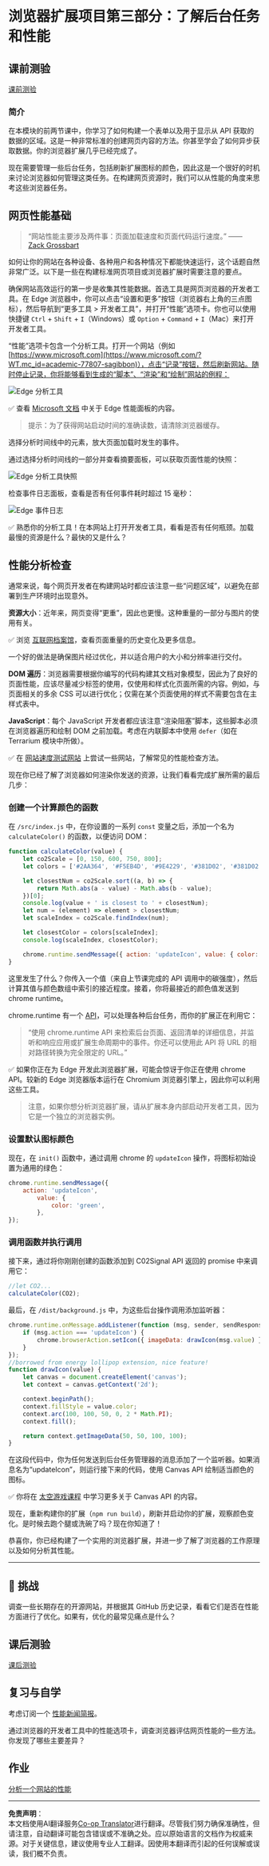 <!--
CO_OP_TRANSLATOR_METADATA:
{
  "original_hash": "49b58721a71cfda824e2f3e1f46908c6",
  "translation_date": "2025-08-29T14:44:32+00:00",
  "source_file": "5-browser-extension/3-background-tasks-and-performance/README.md",
  "language_code": "zh"
}
-->
# 浏览器扩展项目第三部分：了解后台任务和性能

## 课前测验

[课前测验](https://ff-quizzes.netlify.app/web/quiz/27)

### 简介

在本模块的前两节课中，你学习了如何构建一个表单以及用于显示从 API 获取的数据的区域。这是一种非常标准的创建网页内容的方法。你甚至学会了如何异步获取数据。你的浏览器扩展几乎已经完成了。

现在需要管理一些后台任务，包括刷新扩展图标的颜色，因此这是一个很好的时机来讨论浏览器如何管理这类任务。在构建网页资源时，我们可以从性能的角度来思考这些浏览器任务。

## 网页性能基础

> “网站性能主要涉及两件事：页面加载速度和页面代码运行速度。” —— [Zack Grossbart](https://www.smashingmagazine.com/2012/06/javascript-profiling-chrome-developer-tools/)

如何让你的网站在各种设备、各种用户和各种情况下都能快速运行，这个话题自然非常广泛。以下是一些在构建标准网页项目或浏览器扩展时需要注意的要点。

确保网站高效运行的第一步是收集其性能数据。首选工具是网页浏览器的开发者工具。在 Edge 浏览器中，你可以点击“设置和更多”按钮（浏览器右上角的三点图标），然后导航到“更多工具 > 开发者工具”，并打开“性能”选项卡。你也可以使用快捷键 `Ctrl` + `Shift` + `I`（Windows）或 `Option` + `Command` + `I`（Mac）来打开开发者工具。

“性能”选项卡包含一个分析工具。打开一个网站（例如 [https://www.microsoft.com](https://www.microsoft.com/?WT.mc_id=academic-77807-sagibbon)），点击“记录”按钮，然后刷新网站。随时停止记录，你将能够看到生成的“脚本”、“渲染”和“绘制”网站的例程：

![Edge 分析工具](../../../../translated_images/profiler.5a4a62479c5df01cfec9aab74173dba13f91d2c968e1a1ae434c26165792df15.zh.png)

✅ 查看 [Microsoft 文档](https://docs.microsoft.com/microsoft-edge/devtools-guide/performance/?WT.mc_id=academic-77807-sagibbon) 中关于 Edge 性能面板的内容。

> 提示：为了获得网站启动时间的准确读数，请清除浏览器缓存。

选择分析时间线中的元素，放大页面加载时发生的事件。

通过选择分析时间线的一部分并查看摘要面板，可以获取页面性能的快照：

![Edge 分析工具快照](../../../../translated_images/snapshot.97750180ebcad73794a3594b36925eb5c8dbaac9e03fec7f9b974188c9ac63c7.zh.png)

检查事件日志面板，查看是否有任何事件耗时超过 15 毫秒：

![Edge 事件日志](../../../../translated_images/log.804026979f3707e00eebcfa028b2b5a88cec6292f858767bb6703afba65a7d9c.zh.png)

✅ 熟悉你的分析工具！在本网站上打开开发者工具，看看是否有任何瓶颈。加载最慢的资源是什么？最快的又是什么？

## 性能分析检查

通常来说，每个网页开发者在构建网站时都应该注意一些“问题区域”，以避免在部署到生产环境时出现意外。

**资源大小**：近年来，网页变得“更重”，因此也更慢。这种重量的一部分与图片的使用有关。

✅ 浏览 [互联网档案馆](https://httparchive.org/reports/page-weight)，查看页面重量的历史变化及更多信息。

一个好的做法是确保图片经过优化，并以适合用户的大小和分辨率进行交付。

**DOM 遍历**：浏览器需要根据你编写的代码构建其文档对象模型，因此为了良好的页面性能，应该尽量减少标签的使用，仅使用和样式化页面所需的内容。例如，与页面相关的多余 CSS 可以进行优化；仅需在某个页面使用的样式不需要包含在主样式表中。

**JavaScript**：每个 JavaScript 开发者都应该注意“渲染阻塞”脚本，这些脚本必须在浏览器遍历和绘制 DOM 之前加载。考虑在内联脚本中使用 `defer`（如在 Terrarium 模块中所做）。

✅ 在 [网站速度测试网站](https://www.webpagetest.org/) 上尝试一些网站，了解常见的性能检查方法。

现在你已经了解了浏览器如何渲染你发送的资源，让我们看看完成扩展所需的最后几步：

### 创建一个计算颜色的函数

在 `/src/index.js` 中，在你设置的一系列 `const` 变量之后，添加一个名为 `calculateColor()` 的函数，以便访问 DOM：

```JavaScript
function calculateColor(value) {
	let co2Scale = [0, 150, 600, 750, 800];
	let colors = ['#2AA364', '#F5EB4D', '#9E4229', '#381D02', '#381D02'];

	let closestNum = co2Scale.sort((a, b) => {
		return Math.abs(a - value) - Math.abs(b - value);
	})[0];
	console.log(value + ' is closest to ' + closestNum);
	let num = (element) => element > closestNum;
	let scaleIndex = co2Scale.findIndex(num);

	let closestColor = colors[scaleIndex];
	console.log(scaleIndex, closestColor);

	chrome.runtime.sendMessage({ action: 'updateIcon', value: { color: closestColor } });
}
```

这里发生了什么？你传入一个值（来自上节课完成的 API 调用中的碳强度），然后计算其值与颜色数组中索引的接近程度。接着，你将最接近的颜色值发送到 chrome runtime。

chrome.runtime 有一个 [API](https://developer.chrome.com/extensions/runtime)，可以处理各种后台任务，而你的扩展正在利用它：

> “使用 chrome.runtime API 来检索后台页面、返回清单的详细信息，并监听和响应应用或扩展生命周期中的事件。你还可以使用此 API 将 URL 的相对路径转换为完全限定的 URL。”

✅ 如果你正在为 Edge 开发此浏览器扩展，可能会惊讶于你正在使用 chrome API。较新的 Edge 浏览器版本运行在 Chromium 浏览器引擎上，因此你可以利用这些工具。

> 注意，如果你想分析浏览器扩展，请从扩展本身内部启动开发者工具，因为它是一个独立的浏览器实例。

### 设置默认图标颜色

现在，在 `init()` 函数中，通过调用 chrome 的 `updateIcon` 操作，将图标初始设置为通用的绿色：

```JavaScript
chrome.runtime.sendMessage({
	action: 'updateIcon',
		value: {
			color: 'green',
		},
});
```

### 调用函数并执行调用

接下来，通过将你刚刚创建的函数添加到 C02Signal API 返回的 promise 中来调用它：

```JavaScript
//let CO2...
calculateColor(CO2);
```

最后，在 `/dist/background.js` 中，为这些后台操作调用添加监听器：

```JavaScript
chrome.runtime.onMessage.addListener(function (msg, sender, sendResponse) {
	if (msg.action === 'updateIcon') {
		chrome.browserAction.setIcon({ imageData: drawIcon(msg.value) });
	}
});
//borrowed from energy lollipop extension, nice feature!
function drawIcon(value) {
	let canvas = document.createElement('canvas');
	let context = canvas.getContext('2d');

	context.beginPath();
	context.fillStyle = value.color;
	context.arc(100, 100, 50, 0, 2 * Math.PI);
	context.fill();

	return context.getImageData(50, 50, 100, 100);
}
```

在这段代码中，你为任何发送到后台任务管理器的消息添加了一个监听器。如果消息名为“updateIcon”，则运行接下来的代码，使用 Canvas API 绘制适当颜色的图标。

✅ 你将在 [太空游戏课程](../../6-space-game/2-drawing-to-canvas/README.md) 中学习更多关于 Canvas API 的内容。

现在，重新构建你的扩展（`npm run build`），刷新并启动你的扩展，观察颜色变化。是时候去跑个腿或洗碗了吗？现在你知道了！

恭喜你，你已经构建了一个实用的浏览器扩展，并进一步了解了浏览器的工作原理以及如何分析其性能。

---

## 🚀 挑战

调查一些长期存在的开源网站，并根据其 GitHub 历史记录，看看它们是否在性能方面进行了优化。如果有，优化的最常见痛点是什么？

## 课后测验

[课后测验](https://ff-quizzes.netlify.app/web/quiz/28)

## 复习与自学

考虑订阅一个 [性能新闻简报](https://perf.email)。

通过浏览器的开发者工具中的性能选项卡，调查浏览器评估网页性能的一些方法。你发现了哪些主要差异？

## 作业

[分析一个网站的性能](assignment.md)

---

**免责声明**：  
本文档使用AI翻译服务[Co-op Translator](https://github.com/Azure/co-op-translator)进行翻译。尽管我们努力确保准确性，但请注意，自动翻译可能包含错误或不准确之处。应以原始语言的文档作为权威来源。对于关键信息，建议使用专业人工翻译。因使用本翻译而引起的任何误解或误读，我们概不负责。